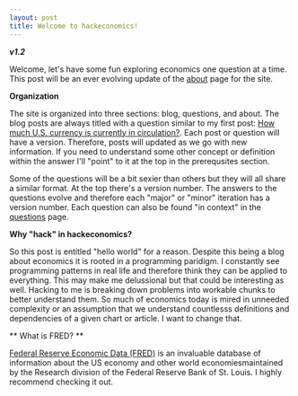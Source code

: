 ```yaml
---
layout: post
title: Welcome to hackeconomics!
---
```


**_v1.2_**

Welcome, let's have some fun exploring economics one question at a time. This post will be an ever evolving update of the [about](http://hackeconomics.com/about/) page for the site. 

**Organization**

The site is organized into three sections: blog, questions, and about. The blog posts are always titled with a question similar to my first post: [How much U.S. currency is currently in circulation?](http://hackeconomics.com/How-much-U.S.-currency-is-currently-in-circulation/). Each post or question will have a version. Therefore, posts will updated as we go with new information. If you need to understand some other concept or definition within the answer I'll "point" to it at the top in the prerequsites section.  

Some of the questions will be a bit sexier than others but they will all share a similar format. At the top there's a version number. The answers to the questions evolve and therefore each "major" or "minor" iteration has a version number. Each question can also be found "in context" in the [questions](http://hackeconomics.com/questions/) page. 

**Why "hack" in hackeconomics?**

So this post is entitled "hello world" for a reason. Despite this being a blog about economics it is rooted in a programming paridigm. I constantly see programming patterns in real life and therefore think they can be applied to everything. This may make me delussional but that could be interesting as well. Hacking to me is breaking down problems into workable chunks to better understand them. So much of economics today is mired in unneeded complexity or an assumption that we  understand countlesss definitions and dependencies of a given chart or article. I want to change that.

** What is FRED? **

[Federal Reserve Economic Data (FRED)](https://fred.stlouisfed.org/) is an invaluable database of information about the US economy and other world economiesmaintained by the Research division of the Federal Reserve Bank of St. Louis. I highly recommend checking it out.


